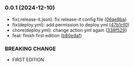 

## <small>0.0.1 (2024-12-10)</small>

* fix(.release-it.json): fix release-it config file ([06ae8ba](https://github.com/SoppyLzz/slidev-theme-cqupt/commit/06ae8ba))
* fix(deploy.yml): add permission to deploy.yml ([47b1cf0](https://github.com/SoppyLzz/slidev-theme-cqupt/commit/47b1cf0))
* chore(deploy.yml): change action yml again ([338f529](https://github.com/SoppyLzz/slidev-theme-cqupt/commit/338f529))
* feat: finish first edition ([b80edaf](https://github.com/SoppyLzz/slidev-theme-cqupt/commit/b80edaf))


### BREAKING CHANGE

* FIRST EDITION
